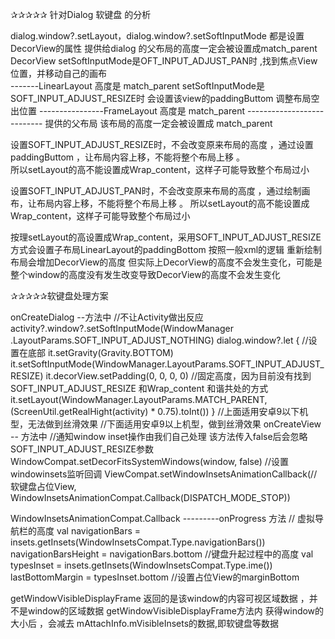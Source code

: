 ✰✰✰✰✰
针对Dialog 软键盘 的分析

dialog.window?.setLayout，dialog.window?.setSoftInputMode  都是设置DecorView的属性
提供给dialog 的父布局的高度一定会被设置成match_parent
DecorView           setSoftInputMode是OFT_INPUT_ADJUST_PAN时  ,找到焦点View位置，并移动自己的画布  
-------LinearLayout   高度是 match_parent    setSoftInputMode是SOFT_INPUT_ADJUST_RESIZE时 会设置该view的paddingButtom 调整布局空出位置
----------------FrameLayout 高度是 match_parent
--------------------------- 提供的父布局  该布局的高度一定会被设置成 match_parent

设置SOFT_INPUT_ADJUST_RESIZE时，不会改变原来布局的高度 ，通过设置paddingButtom ，让布局内容上移，不能将整个布局上移 。  
所以setLayout的高不能设置成Wrap_content，这样子可能导致整个布局过小

设置SOFT_INPUT_ADJUST_PAN时，不会改变原来布局的高度 ，通过绘制画布，让布局内容上移，不能将整个布局上移 。
所以setLayout的高不能设置成Wrap_content，这样子可能导致整个布局过小


按理setLayout的高设置成Wrap_content，采用SOFT_INPUT_ADJUST_RESIZE方式会设置子布局LinearLayout的paddingBottom
按照一般xml的逻辑 重新绘制布局会增加DecorView的高度
但实际上DecorView的高度不会发生变化，可能是整个window的高度没有发生改变导致DecorView的高度不会发生变化


✰✰✰✰✰软键盘处理方案

onCreateDialog --方法中
    //不让Activity做出反应
    activity?.window?.setSoftInputMode(WindowManager .LayoutParams.SOFT_INPUT_ADJUST_NOTHING)
    dialog.window?.let {
        //设置在底部
        it.setGravity(Gravity.BOTTOM)
        it.setSoftInputMode(WindowManager.LayoutParams.SOFT_INPUT_ADJUST_RESIZE)
        it.decorView.setPadding(0, 0, 0, 0)
        //固定高度，因为目前没有找到SOFT_INPUT_ADJUST_RESIZE 和Wrap_content 和谐共处的方式
        it.setLayout(WindowManager.LayoutParams.MATCH_PARENT,(ScreenUtil.getRealHight(activity) * 0.75).toInt())
    }
//上面适用安卓9以下机型，无法做到丝滑效果
//下面适用安卓9以上机型，做到丝滑效果
onCreateView -- 方法中
    //通知window inset操作由我们自己处理 该方法传入false后会忽略SOFT_INPUT_ADJUST_RESIZE参数
    WindowCompat.setDecorFitsSystemWindows(window, false)
    //设置windowinsets监听回调
    ViewCompat.setWindowInsetsAnimationCallback(//软键盘占位View, WindowInsetsAnimationCompat.Callback(DISPATCH_MODE_STOP))

WindowInsetsAnimationCompat.Callback 
    ---------onProgress 方法
        // 虚拟导航栏的高度
        val navigationBars = insets.getInsets(WindowInsetsCompat.Type.navigationBars())
        navigationBarsHeight = navigationBars.bottom
        //键盘升起过程中的高度
        val typesInset = insets.getInsets(WindowInsetsCompat.Type.ime())
        lastBottomMargin = typesInset.bottom
        //设置占位View的marginBottom


getWindowVisibleDisplayFrame 返回的是该window的内容可视区域数据 ，并不是window的区域数据
getWindowVisibleDisplayFrame方法内 获得window的大小后 ，会减去 mAttachInfo.mVisibleInsets的数据,即软键盘等数据 

